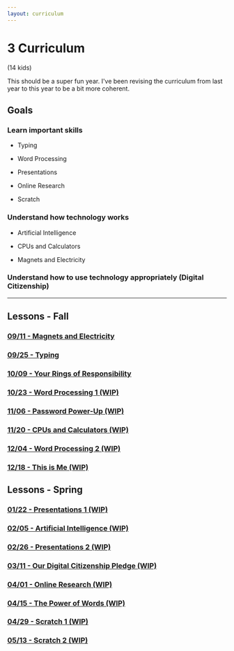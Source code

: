 ```yaml
---
layout: curriculum
---
```


# 3 Curriculum

(14 kids)

This should be a super fun year.  I've been revising the curriculum from last year to this year to be a bit more coherent.


## Goals

### Learn important skills

* Typing

* Word Processing

* Presentations

* Online Research

* Scratch

### Understand how technology works

* Artificial Intelligence

* CPUs and Calculators

* Magnets and Electricity


### Understand how to use technology appropriately (Digital Citizenship)

---

## Lessons - Fall

### [09/11 - Magnets and Electricity](magnets_and_electricity.md)

### [09/25 - Typing](typing.md)

### [10/09 - Your Rings of Responsibility](your_rings_of_responsibility.md)

### [10/23 - Word Processing 1 (WIP)](word_processing_1.md)

### [11/06 - Password Power-Up (WIP)](password_power_up.md)

### [11/20 - CPUs and Calculators (WIP)](cpus_and_calculators.md)

### [12/04 - Word Processing 2 (WIP)](word_processing_2.md)

### [12/18 - This is Me (WIP)](this_is_me.md)

## Lessons - Spring

### [01/22 - Presentations 1 (WIP)](presentations_1.md)

### [02/05 - Artificial Intelligence (WIP)](artificial_intelligence.md)

### [02/26 - Presentations 2 (WIP)](presentations_2.md)

### [03/11 - Our Digital Citizenship Pledge (WIP)](our_digital_citizenship_pledge.md)

### [04/01 - Online Research (WIP)](online_research.md)

### [04/15 - The Power of Words (WIP)](the_power_of_words.md)

### [04/29 - Scratch 1 (WIP)](scratch_1.md)

### [05/13 - Scratch 2 (WIP)](scratch_2.md)
